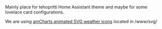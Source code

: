 Mainly place for tehopritti Home Assistant theme and maybe for some lovelace card configurations.

We are using [amCharts animated SVG weather icons](https://www.amcharts.com/free-animated-svg-weather-icons/) located in /www/svg/